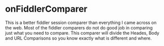 # onFiddlerComparer
This is a better fiddler session comparer than everything I came across on the web. Most of the fiddler comparers do not do good job in comparing just what you need to compare.
This comparer will divide the Heades, Body and URL Comparisons so you know exactly what is different and where.



